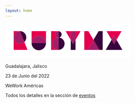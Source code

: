 ```yaml
---
layout: home
---
```


![](/images/full-light-color.png)

Guadalajara, Jalisco

23 de Junio del 2022

WeWork Américas

Todos los detalles en la sección de [eventos](/eventos)

<div id="countdown"></div>
